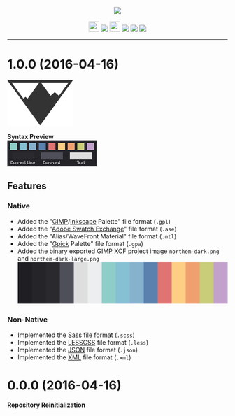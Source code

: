 <p align="center"><img src="https://cdn.rawgit.com/arcticicestudio/northem-dark/develop/src/assets/northem-dark-logo-banner.svg"/></p>

<p align="center"><img src="https://assets-cdn.github.com/favicon.ico" width=24 height=24/> <a href="https://github.com/arcticicestudio/northem-dark/releases/latest"><img src="https://img.shields.io/github/release/arcticicestudio/northem-dark.svg"/></a> <img src="https://www.npmjs.com/static/images/touch-icons/favicon-32x32.png" width=24 height=24/> <a href="https://www.npmjs.com/package/northem-dark"><img src="https://img.shields.io/npm/v/northem-dark.svg"/></a> <a href="https://www.npmjs.com/package/northem-dark"><img src="https://img.shields.io/npm/dt/northem-dark.svg"/></a> <a href="https://www.npmjs.com/package/northem-dark"><img src="https://img.shields.io/npm/dm/northem-dark.svg"/></a></p>

---

# 1.0.0 (2016-04-16)
![Northem Logo](src/main/assets/media/northem-logo.png)

**Syntax Preview**  
![Northem Dark Syntax Preview](src/main/assets/media/northem-dark-syntax-preview.png)

## Features
### Native
  - Added the "[GIMP](https://www.gimp.org)/[Inkscape](https://inkscape.org) Palette" file format (`.gpl`)
  - Added the "[Adobe Swatch Exchange](https://helpx.adobe.com/illustrator/using/using-creating-swatches.html)" file format (`.ase`)
  - Added the "Alias/WaveFront Material" file format (`.mtl`)
  - Added the "[Gpick](http://www.gpick.org) Palette" file format (`.gpa`)
  - Added the binary exported [GIMP](https://www.gimp.org) XCF project image `northem-dark.png` and `northem-dark-large.png`
  ![Northem Large](src/main/native/northem-dark-large.png)

### Non-Native
  - Implemented the [Sass](http://sass-lang.com) file format (`.scss`)
  - Implemented the [LESSCSS](http://lesscss.org) file format (`.less`)
  - Implemented the [JSON](http://json.org/) file format (`.json`)
  - Implemented the [XML](https://www.w3.org/XML) file format (`.xml`)

# 0.0.0 (2016-04-16)
**Repository Reinitialization**

